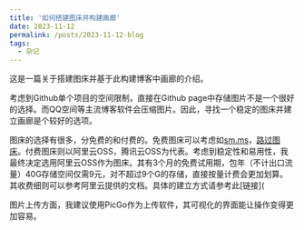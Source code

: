 ```yaml
---
title: '如何搭建图床并构建画廊'
date: 2023-11-12
permalink: /posts/2023-11-12-blog
tags:
  - 杂记
---
```


这是一篇关于搭建图床并基于此构建博客中画廊的介绍。

考虑到Github单个项目的空间限制，直接在Github page中存储图片不是一个很好的选择。而QQ空间等主流博客软件会压缩图片。因此，寻找一个稳定的图床并建立画廊是个较好的选项。

图床的选择有很多，分免费的和付费的。免费图床可以考虑如[sm.ms](sm.ms)，[路过图床](imgse.com)。付费图床则以阿里云OSS，腾讯云OSS为代表。考虑到稳定性和易用性，我最终决定选用阿里云OSS作为图床。其有3个月的免费试用期，包年（不计出口流量）40G存储空间仅需9元，对不超过9个G的存储，直接按量计费会更加划算。其收费细则可以参考阿里云提供的文档。具体的建立方式请参考此[链接](

图片上传方面，我建议使用PicGo作为上传软件，其可视化的界面能让操作变得更加容易。
